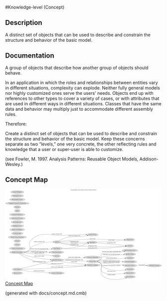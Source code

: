 #Knowledge-level (Concept)
## Description
A distinct set of objects that can be used to describe and constrain the
structure and behavior of the basic model.
## Documentation
A group of objects that describe how another group of objects should behave.

In an application in which the roles and relationships between entities vary in
different situations, complexity can explode. Neither fully general models nor
highly customized ones serve the users' needs. Objects end up with references
to other types to cover a variety of cases, or with attributes that are used in
different ways in different situations. Classes that have the same data and
behavior may multiply just to accommodate different assembly rules.

Therefore:

Create a distinct set of objects that can be used to describe and constrain the
structure and behavior of the basic model. Keep these concerns separate as two
“levels,” one very concrete, the other reflecting rules and knowledge that a
user or super-user is able to customize.

(see Fowler, M. 1997. Analysis Patterns: Reusable Object Models, Addison-Wesley.)

## Concept Map
![Concept Map of the Domain Driven Design Patterns](../ddd/concept-view.png)
[Concept Map](../ddd/concept-view.md)


(generated with docs/concept.md.cmb)
